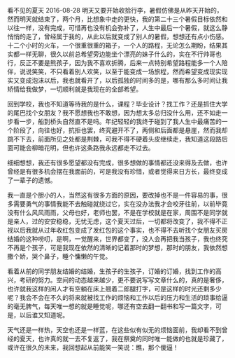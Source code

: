 看不见的夏天
2016-08-28
明天又要开始收拾行李，暑假仿佛是从昨天开始的，然而明天就结束了，两个月，比想象中走的更快，我的第二十三个暑假目标依然和以往一样，没有完成，可惜再也没有机会弥补了，人生中最后一个暑假，就这么静悄悄的走了，曾经属于我的，从此以后就变成了别人的暑假，想想还有点小伤感。 十二个小时的火车，一个很重很重的箱子，一个人的路程，无论怎么期盼，结果其实都一样无聊，很久以前总希望旁边能坐个漂亮的妹子什么的，实在不行帅哥也行，反正不要是熊孩子，因为我不喜欢折腾，后来一点特别希望路程能多一个人陪伴，说说笑笑，不只看着别人欢笑，以至于能变成一场旅程，然而希望变成现实现实又变成泡沫以后，我也就看开了，以后孤独的时间多的是，哪有那么多时间让我矫情给我做梦，一切顺利就是我现在的全部希望。

回到学校，我也不知道等待我的是什么，课程？毕业设计？找工作？还是抓住大学的尾巴找个女朋友？我不愿想我也不敢想，因为想太多总归没什么用，还不如走一步看一步，船到桥头自然直不是吗。年纪轻轻的我终于碰到了我人生中最痛苦的一个阶段了，向往也好，抗拒也罢，终究避开不了，两侧和后面都是悬崖，然而我却跳不下去，前面所见之处都是荆棘，可我不得不硬着头皮继续走，我知道这段路后面可能会柳暗花明，但也许这条路我永远都走不过去。

细细想想，我还有很多愿望都没有完成，很多想做的事情都还没来得及去做，也许曾经是有很多机会摆在我面前的，可是我没有珍惜，或者觉得来日方长，最终变成了一辈子的遗憾。

我一直是个胆小的人，当然这有很多方面的原因，要改掉也不是一件容易的事，很多需要勇气的事情我能不去触碰就绕过它，实在没办法我才会咬牙往前，以前毕竟没有什么风风雨雨，父母也好，老师也罢，不是在学校就是在家，周围不是同学就是亲人，过的安安稳稳，无忧无虑，这个夏天过后，一切都将改变了，我不得不正视以后我就从过年收红包变成了发红包的这个事实，也不得不去听找个女朋友买房结婚的这种唠叨，是啊，一觉醒来，世界都变了，没人会再把我当孩子，我也终究不再是个孩子，可是我现在依然的清晰的记着那时的梦想，那时的朋友，我依然想撒个娇，哭个鼻子，睡个慵懒的午觉。

看着从前的同学朋友结婚的结婚，生孩子的生孩子，订婚的订婚，找到工作的高兴，考研的努力。空间的动态越来越少，更不要说写写文章什么的，真的是奢侈，也许就我这样的闲人才有空躺在床上翘着二郎腿打字，可是这样的时光还剩多少呢？我会不会在不久的将来就被找工作的烦恼和工作以后的压力和生活的琐事给逼的毫无脾气，每天唯一想的就是睡觉呢，哪还有空去翻一翻书和写一篇文字，可是，以后谁又知道呢。

天气还是一样热，天空也还是一样蓝，在这些似有似无的烦恼面前，我却看不到曾经的夏天，也许真的就一去不复返了，我在祭奠的同时唯一能做的也就是珍藏了，或许在很久的未来，我回想起从前能笑一笑说：瞧，那个傻逼！